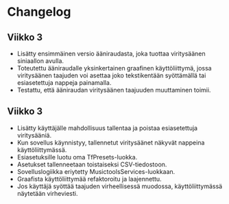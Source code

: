 # Changelog

## Viikko 3

- Lisätty ensimmäinen versio ääniraudasta, joka tuottaa viritysäänen siniaallon avulla.
- Toteutettu ääniraudalle yksinkertainen graafinen käyttöliittymä, jossa viritysäänen taajuden voi asettaa joko tekstikentään syöttämällä tai esiasetettuja nappeja painamalla.
- Testattu, että ääniraudan viritysäänen taajuuden muuttaminen toimii.

## Viikko 3
- Lisätty käyttäjälle mahdollisuus tallentaa ja poistaa esiasetettuja viritysääniä.
- Kun sovellus käynnistyy, tallennetut viritysäänet näkyvät nappeina käyttöliittymässä.
- Esiasetuksille luotu oma TfPresets-luokka. 
- Asetukset tallenneetaan toistaiseksi CSV-tiedostoon.
- Sovelluslogiikka eriytetty MusictoolsServices-luokkaan.
- Graafista käyttöliittymää refaktoroitu ja laajennettu. 
- Jos käyttäjä syöttää taajuden virheellisessä muodossa, käyttöliittymässä näytetään virheviesti. 
